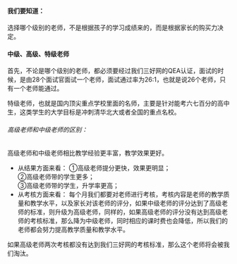#### 我们要知道：
选择哪个级别的老师，不是根据孩子的学习成绩来的，而是根据家长的购买力决定。
#### 中级、高级、特级老师
首先，不论是哪个级别的老师，都必须要经过我们三好网的QEA认证，面试的时候，是由28个面试官面试一个老师，面试通过率为26:1，也就是说26个老师，只有一个老师能通过。       
          
特级老师，也就是国内顶尖重点学校里面的名师，主要是针对能考六七百分的高中生，这类学生的大学目标是冲刺清华北大或者全国的重点名校。        
###### 高级老师和中级老师的区别：
高级老师和中级老师相比教学经验更丰富，教学效果更好。
- 从结果方面来看：
①高级老师提分更快，效果更明显；       
②高级老师带的学生更多；      
③高级老师带的学生，升学率更高；       
- 从考核方面来看：
每个月我们都要对老师进行考核，考核内容是老师的教学质量和教学水平，以及家长对该老师的评分，如果中级老师的评分达到了高级老师的标准，则升级为高级老师，同样的，如果高级老师的评分没有达到高级老师的考核标准，那么降为中级老师，同时相应的课时费也会降低，所以我们的老师都会努力提高教学质量和教学水平。
  
如果高级老师两次考核都没有达到我们三好网的考核标准，那么这个老师将会被我们淘汰。   

